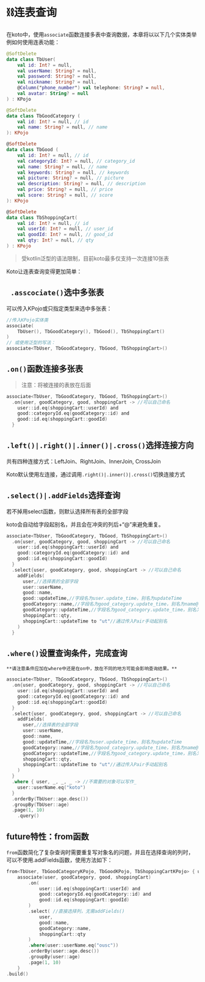 # ⛓️连表查询

在koto中，使用`associate`函数连接多表中查询数据，本章将以以下几个实体类举例如何使用连表功能：

```kotlin
@SoftDelete
data class TbUser(
    val id: Int? = null,
    val userName: String? = null,
    val password: String? = null,
    val nickname: String? = null,
    @Column("phone_number") val telephone: String? = null,
    val avatar: String? = null
) : KPojo

@SoftDelete
data class TbGoodCategory (
    val id: Int? = null, // id
    val name: String? = null, // name
): KPojo

@SoftDelete
data class TbGood (
    val id: Int? = null, // id
    val categoryId: Int? = null, // category_id
    val name: String? = null, // name
    val keywords: String? = null, // keywords
    val picture: String? = null, // picture
    val description: String? = null, // description
    val price: String? = null, // price
    val score: String? = null, // score
): KPojo

@SoftDelete
data class TbShoppingCart(
    val id: Int? = null, // id
    val userId: Int? = null, // user_id
    val goodId: Int? = null, // good_id
    val qty: Int? = null, // qty
) : KPojo
```

> 受kotlin泛型的语法限制，目前koto最多仅支持一次连接10张表

Koto让连表查询变得更加简单：

## ` .asscociate()`选中多张表

可以传入KPojo或只指定类型来选中多张表：

```kotlin
//传入KPojo实体类
associate(
    TbUser(), TbGoodCategory(), TbGood(), TbShoppingCart()
)
// 或使用泛型的写法：
associate<TbUser, TbGoodCategory, TbGood, TbShoppingCart>()
```



## `.on()`函数连接多张表

> 注意：将被连接的表放在后面

```kotlin
associate<TbUser, TbGoodCategory, TbGood, TbShoppingCart>()
  .on{user, goodCategory, good, shoppingCart -> //可以自己命名
    user::id.eq(shoppingCart::userId) and
    good::categoryId.eq(goodCategory::id) and
    good::id.eq(shoppingCart::goodId)
  }
```



## `.left()|.right()|.inner()|.cross()`选择连接方向

共有四种连接方式：LeftJoin、RightJoin、InnerJoin, CrossJoin

Koto默认使用左连接，通过调用`.right()|.inner()|.cross()`切换连接方式



## `.select()|.addFields`选择查询

若不掉用select函数，则默认选择所有表的全部字段

koto会自动给字段起别名，并且会在冲突的列后+“@”来避免重复。

```kotlin
associate<TbUser, TbGoodCategory, TbGood, TbShoppingCart>()
  .on{user, goodCategory, good, shoppingCart -> //可以自己命名
    user::id.eq(shoppingCart::userId) and
    good::categoryId.eq(goodCategory::id) and
    good::id.eq(shoppingCart::goodId)
  }
  .select{user, goodCategory, good, shoppingCart -> //可以自己命名
  	addFields(
      user,//选择表的全部字段
      user::userName,
      good::name,
      good::updateTime,//字段名为user.update_time，别名为updateTime
      goodCategory::name,//字段名为good_category.update_time，别名为name@
      goodCategory::updateTime,//字段名为good_category.update_time，别名为updateTime@
      shoppingCart::qty,
      shoppingCart::updateTime to "ut"//通过传入Pair手动起别名
    )
  }
```



## `.where()`设置查询条件，完成查询

```
**请注意条件应加在where中还是在on中，放在不同的地方可能会影响查询结果。**
```

```kotlin
associate<TbUser, TbGoodCategory, TbGood, TbShoppingCart>()
  .on{user, goodCategory, good, shoppingCart -> //可以自己命名
    user::id.eq(shoppingCart::userId) and
    good::categoryId.eq(goodCategory::id) and
    good::id.eq(shoppingCart::goodId)
  }
  .select{user, goodCategory, good, shoppingCart -> //可以自己命名
  	addFields(
      user,//选择表的全部字段
      user::userName,
      good::name,
      good::updateTime,//字段名为user.update_time，别名为updateTime
      goodCategory::name,//字段名为good_category.update_time，别名为name@
      goodCategory::updateTime,//字段名为good_category.update_time，别名为updateTime@
      shoppingCart::qty,
      shoppingCart::updateTime to "ut"//通过传入Pair手动起别名
    )
  }
  .where { user, _, _, _ -> //不需要的对象可以写作_
    user::userName.eq("koto")
  }
  .orderBy(TbUser::age.desc())
  .groupBy(TbUser::age)
  .page(1, 10)
	.query()
```



##  future特性：from函数

`from`函数简化了复杂查询时需要重复写对象名的问题，并且在选择查询的列时，可以不使用.addFields函数，使用方法如下：

```kotlin
from<TbUser, TbGoodCategoryKPojo, TbGoodKPojo, TbShoppingCartKPojo> { user, goodCategory, good, shoppingCart ->只需定义一次
	associate(user, goodCategory, good, shoppingCart)
		.on(
			user::id.eq(shoppingCart::userId) and
			good::categoryId.eq(goodCategory::id) and
			good::id.eq(shoppingCart::goodId)
		)
		.select( //直接选择列，无需addFields()
			user,
			good::name,
			goodCategory::name,
			shoppingCart::qty
		)
		.where(user::userName.eq("ousc"))
		.orderBy(user::age.desc())
		.groupBy(user::age)
		.page(1, 10)
	}
.build()
```



